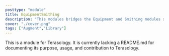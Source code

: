 ```yaml
---
posttype: "module" 
title: EquipmentSmithing
description: "This modules bridges the Equipment and Smithing modules so that a player can forge weaponry and armor."
cover: "./cover.png"
tags: ["Augment","Library"]
---
```

This is a module for Terasology. It is currently lacking a README.md for documenting its purpose, usage, and contribution to Terasology.